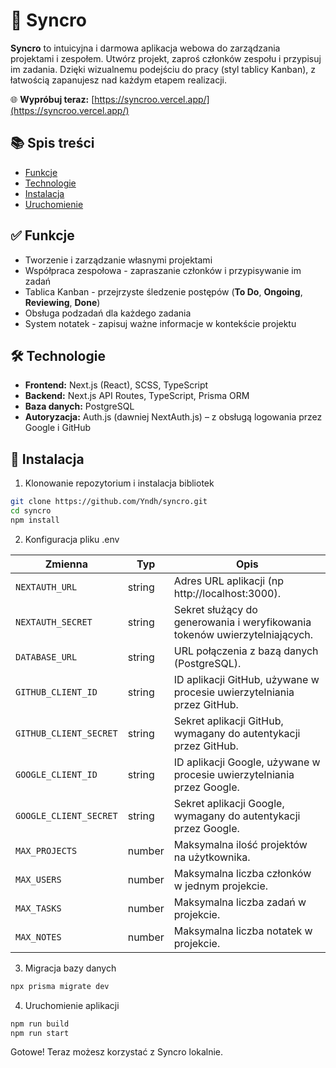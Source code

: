 # 🔨 Syncro
**Syncro** to intuicyjna i darmowa aplikacja webowa do zarządzania projektami i zespołem. Utwórz projekt, zaproś członków zespołu i przypisuj im zadania. Dzięki wizualnemu podejściu do pracy (styl tablicy Kanban), z łatwością zapanujesz nad każdym etapem realizacji.

🌐 **Wypróbuj teraz:** [https://syncroo.vercel.app/](https://syncroo.vercel.app/)


## 📚 Spis treści
- [Funkcje](#funkcje)  
- [Technologie](#technologie)  
- [Instalacja](#instalacja)  
- [Uruchomienie](#uruchomienie)  

## ✅ Funkcje
- Tworzenie i zarządzanie własnymi projektami
- Współpraca zespołowa - zapraszanie członków i przypisywanie im zadań
- Tablica Kanban - przejrzyste śledzenie postępów (**To Do**, **Ongoing**, **Reviewing**, **Done**)  
- Obsługa podzadań dla każdego zadania
- System notatek - zapisuj ważne informacje w kontekście projektu

## 🛠️ Technologie
- **Frontend:** Next.js (React), SCSS, TypeScript  
- **Backend:** Next.js API Routes, TypeScript, Prisma ORM  
- **Baza danych:** PostgreSQL  
- **Autoryzacja:** Auth.js (dawniej NextAuth.js) – z obsługą logowania przez Google i GitHub

## 💾 Instalacja
1. Klonowanie repozytorium i instalacja bibliotek
```bash
git clone https://github.com/Yndh/syncro.git
cd syncro
npm install
```

2. Konfiguracja pliku .env

| Zmienna              | Typ    | Opis                                                                       |
| -------------------- | ------ | -------------------------------------------------------------------------- |
| `NEXTAUTH_URL`        | string | Adres URL aplikacji (np http://localhost:3000).                            |
| `NEXTAUTH_SECRET`    | string | Sekret służący do generowania i weryfikowania tokenów uwierzytelniających.          |
| `DATABASE_URL`       | string | URL połączenia z bazą danych (PostgreSQL).                                 |
| `GITHUB_CLIENT_ID`     | string | ID aplikacji GitHub, używane w procesie uwierzytelniania przez GitHub.     |
| `GITHUB_CLIENT_SECRET` | string | Sekret aplikacji GitHub, wymagany do autentykacji przez GitHub.            |
| `GOOGLE_CLIENT_ID`     | string | ID aplikacji Google, używane w procesie uwierzytelniania przez Google.     |
| `GOOGLE_CLIENT_SECRET` | string | Sekret aplikacji Google, wymagany do autentykacji przez Google.            |
| `MAX_PROJECTS` | number | Maksymalna ilość projektów na użytkownika. |
| `MAX_USERS` | number | Maksymalna liczba członków w jednym projekcie. |
| `MAX_TASKS` | number | Maksymalna liczba zadań w projekcie. |
| `MAX_NOTES` | number | Maksymalna liczba notatek w projekcie. |

3. Migracja bazy danych
```bash
npx prisma migrate dev
```

4. Uruchomienie aplikacji
```bash
npm run build
npm run start
```
Gotowe! Teraz możesz korzystać z Syncro lokalnie.

